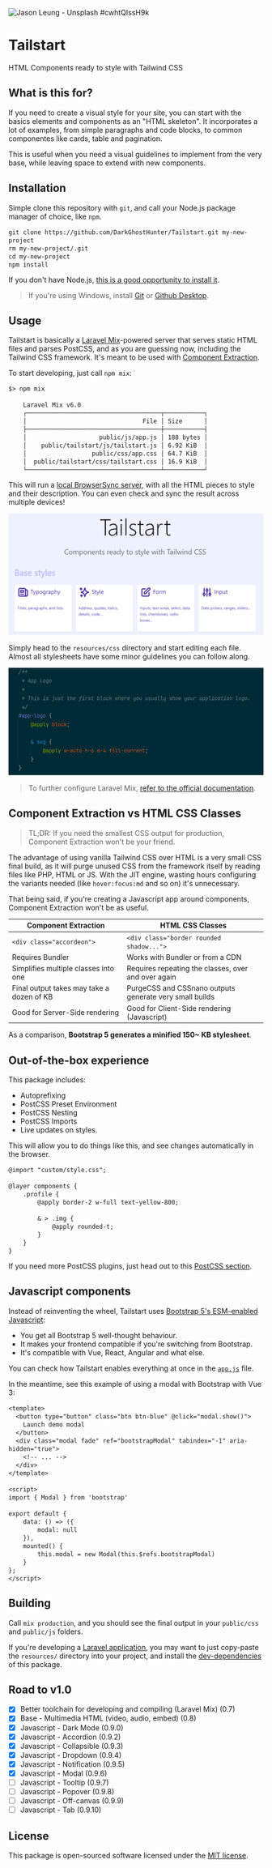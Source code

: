 ![Jason Leung - Unsplash #cwhtQIssH9k](https://images.unsplash.com/photo-1530153872981-9a7666670466?ixid=MnwxMjA3fDB8MHxwaG90by1wYWdlfHx8fGVufDB8fHx8&ixlib=rb-1.2.1&auto=format&fit=crop&w=1280&h=400&q=80)

# Tailstart

HTML Components ready to style with Tailwind CSS

## What is this for?

If you need to create a visual style for your site, you can start with the basics elements and components as an "HTML skeleton". It incorporates a lot of examples, from simple paragraphs and code blocks, to common componentes like cards, table and pagination.

This is useful when you need a visual guidelines to implement from the very base, while leaving space to extend with new components.

## Installation

Simple clone this repository with `git`, and call your Node.js package manager of choice, like `npm`.

    git clone https://github.com/DarkGhostHunter/Tailstart.git my-new-project
    rm my-new-project/.git
    cd my-new-project
    npm install

If you don't have Node.js, [this is a good opportunity to install it](https://nodejs.org/).

> If you're using Windows, install [Git](https://gitforwindows.org/) or [Github Desktop](https://desktop.github.com/).

## Usage

Tailstart is basically a [Laravel Mix](https://github.com/JeffreyWay/laravel-mix)-powered server that serves static HTML files and parses PostCSS, and as you are guessing now, including the Tailwind CSS framework. It's meant to be used with [Component Extraction](https://tailwindcss.com/docs/extracting-components).

To start developing, just call `npm mix`:

    $> npm mix
    
        Laravel Mix v6.0
        ┌─────────────────────────────────────┬───────────┐
        │                                File │ Size      │
        ├─────────────────────────────────────┼───────────┤
        │                    public/js/app.js │ 188 bytes │
        │    public/tailstart/js/tailstart.js │ 6.92 KiB  │
        │                  public/css/app.css │ 64.7 KiB  │
        │  public/tailstart/css/tailstart.css │ 16.9 KiB  │
        └─────────────────────────────────────┴───────────┘

This will run a [local BrowserSync server](http://localhost:3000/), with all the HTML pieces to style and their
description. You can even check and sync the result across multiple devices!

![img.png](index.png)

Simply head to the `resources/css` directory and start editing each file. Almost all stylesheets have some minor
guidelines you can follow along.

![img_1.png](css.png)

> To further configure Laravel Mix, [refer to the official documentation](https://laravel-mix.com/).

## Component Extraction vs HTML CSS Classes

> TL;DR: If you need the smallest CSS output for production, Component Extraction won't be your friend.

The advantage of using vanilla Tailwind CSS over HTML is a very small CSS final build, as it will purge unused CSS from
the framework itself by reading files like PHP, HTML or JS. With the JIT engine, wasting hours configuring the variants
needed (like `hover:focus:md` and so on) it's unnecessary.

That being said, if you're creating a Javascript app around components, Component Extraction won't be as useful.

| Component Extraction | HTML CSS Classes
|---|---|
| `<div class="accordeon">` | `<div class="border rounded shadow...">` |
| Requires Bundler | Works with Bundler or from a CDN |
| Simplifies multiple classes into one | Requires repeating the classes, over and over again |
| Final output takes may take a dozen of KB | PurgeCSS and CSSnano outputs generate very small builds |
| Good for Server-Side rendering | Good for Client-Side rendering (Javascript)

As a comparison, **Bootstrap 5 generates a minified 150~ KB stylesheet**.

## Out-of-the-box experience

This package includes:

- Autoprefixing
- PostCSS Preset Environment
- PostCSS Nesting
- PostCSS Imports
- Live updates on styles.

This will allow you to do things like this, and see changes automatically in the browser.

```postcss
@import "custom/style.css";

@layer components {
    .profile {
        @apply border-2 w-full text-yellow-800;

        & > .img {
            @apply rounded-t;
        }
    }
}
```

If you need more PostCSS plugins, just head out to this [PostCSS section](https://www.postcss.parts/).

## Javascript components

Instead of reinventing the wheel, Tailstart uses [Bootstrap 5's ESM-enabled Javascript](https://getbootstrap.com/docs/5.0/getting-started/javascript/#using-bootstrap-as-a-module):

- You get all Bootstrap 5 well-thought behaviour.
- It makes your frontend compatible if you're switching from Bootstrap.
- It's compatible with Vue, React, Angular and what else.

You can check how Tailstart enables everything at once in the [`app.js`](resources/js/app.js) file.

In the meantime, see this example of using a modal with Bootstrap with Vue 3:

```vue
<template>
  <button type="button" class="btn btn-blue" @click="modal.show()">
    Launch demo modal
  </button>
  <div class="modal fade" ref="bootstrapModal" tabindex="-1" aria-hidden="true">
    <!-- ... -->
  </div>
</template>

<script>
import { Modal } from 'bootstrap'

export default {
    data: () => ({
        modal: null
    }),
    mounted() {
        this.modal = new Modal(this.$refs.bootstrapModal)
    }
};
</script>
```

## Building

Call `mix production`, and you should see the final output in your `public/css` and `public/js` folders.

If you're developing a [Laravel application](https://laravel.com/), you may want to just copy-paste the `resources/`
directory into your project, and install the [dev-dependencies](package.json) of this package.

## Road to v1.0

- [x] Better toolchain for developing and compiling (Laravel Mix) (0.7)
- [x] Base - Multimedia HTML (video, audio, embed) (0.8)
- [x] Javascript - Dark Mode (0.9.0)
- [x] Javascript - Accordion (0.9.2)
- [x] Javascript - Collapsible (0.9.3)
- [x] Javascript - Dropdown (0.9.4)
- [x] Javascript - Notification (0.9.5)
- [x] Javascript - Modal (0.9.6)
- [ ] Javascript - Tooltip (0.9.7)
- [ ] Javascript - Popover (0.9.8)
- [ ] Javascript - Off-canvas (0.9.9)
- [ ] Javascript - Tab (0.9.10)

## License

This package is open-sourced software licensed under the [MIT license](LICENSE).